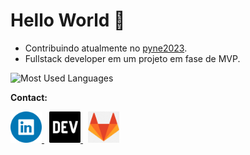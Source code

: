 # Hello World 👋

- Contribuindo atualmente no [pyne2023](https://github.com/pythonNordeste/pyne2023 "Landing page Python Nordeste 2023").
- Fullstack developer em um projeto em fase de MVP.



![Most Used Languages](https://github-readme-stats.vercel.app/api/top-langs/?username=g-101&theme=tokyonight&hide_border=false&include_all_commits=false&count_private=false&layout=compact)

**Contact:**

<a href='https://www.linkedin.com/in/genesislima101/' title='linkedin profile' style="margin-right: 8px">
  <img src='./linkedin-logo.png' alt='linkedin logo' height=50  />
</a>
<a href='https://dev.to/g101' title='DEV blog' style="margin-right: 8px">
  <img src='./dev-logo.png' alt='DEV logo' height=50 />
</a>
<a href='https://gitlab.com/g-101' title='gitlab profile'>
  <img src='./gitlab-logo.png' alt='gitlab logo' height=50 />
</a>
